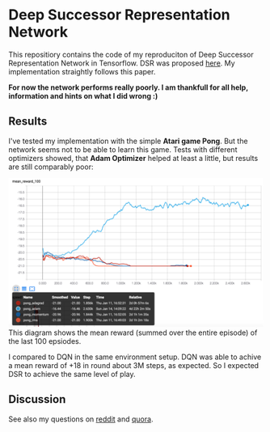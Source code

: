 # Deep Successor Representation Network
This repositiory contains the code of my reproduciton of Deep Successor Representation Network in Tensorflow. DSR was proposed [here](https://arxiv.org/abs/1606.02396). My implementation straightly follows this paper.

**For now the network performs really poorly. I am thankfull for all help, information and hints on what I did wrong :)**

## Results
I've tested my implementation with the simple __Atari game Pong__. But the network seems not to be able to learn this game. Tests with different optimizers showed, that __Adam Optimizer__ helped at least a little, but results are still comparably poor:

![Results with different optimizers](./results/compare_opt.png)
This diagram shows the mean reward (summed over the entire episode) of the last 100 epsiodes.

I compared to DQN in the same environment setup. DQN was able to achive a mean reward of +18 in round about 3M steps, as expected. So I expected DSR to achieve the same level of play.

## Discussion
See also my questions on [reddit](https://www.reddit.com/r/MachineLearning/comments/7u1m1u/research_reproduction_of_deep_successor/) and [quora](https://www.quora.com/unanswered/What-is-wrong-with-my-DSR-implementation-in-Tensorflow?share=de137857&srid=5i8rf).


